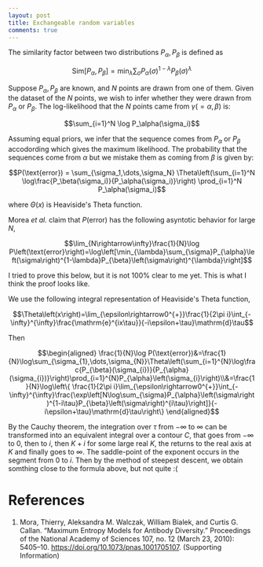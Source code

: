 ```yaml
---
layout: post
title: Exchangeable random variables
comments: true
---
```


The similarity factor between two distributions $P_\alpha,P_\beta$ is defined as 

$$\mathrm{Sim} [P_\alpha,P_\beta] = \min_\lambda \sum_\sigma P_\alpha(\sigma)^{1-\lambda}P_\beta(\sigma)^\lambda$$

Suppose $P_\alpha,P_\beta$ are known, and $N$ points are drawn from one of them. Given the dataset of the $N$ points, we wish to infer whether they were drawn from $P_\alpha$ or $P_\beta$. The log-likelihood that the $N$ points came from $\gamma (=\alpha,\beta)$ is:

$$\sum_{i=1}^N \log P_\alpha(\sigma_i)$$

Assuming equal priors, we infer that the sequence comes from $P_\alpha$ or $P_\beta$ accodording which gives the maximum likelihood. The probability that the sequences come from $\alpha$ but we mistake them as coming from $\beta$ is given by:

$$P(\text{error}) = \sum_{\sigma_1,\dots,\sigma_N} \Theta\left(\sum_{i=1}^N \log\frac{P_\beta(\sigma_i)}{P_\alpha(\sigma_i)}\right)
\prod_{i=1}^N P_\alpha(\sigma_i)$$

where $\Theta(x)$ is Heaviside's Theta function.

Morea _et al._ claim  that $P(\text{error})$ has the following asyntotic behavior for large $N$,

$$\lim_{N\rightarrow\infty}\frac{1}{N}\log P\left(\text{error}\right)=\log\left[\min_{\lambda}\sum_{\sigma}P_{\alpha}\left(\sigma\right)^{1-\lambda}P_{\beta}\left(\sigma\right)^{\lambda}\right]$$

I tried to prove this below, but it is not 100% clear to me yet. This is what I think the proof looks like.

We use the following integral representation of Heaviside's Theta function,

$$\Theta\left(x\right)=\lim_{\epsilon\rightarrow0^{+}}\frac{1}{2\pi i}\int_{-\infty}^{\infty}\frac{\mathrm{e}^{ix\tau}}{-i\epsilon+\tau}\mathrm{d}\tau$$

Then

$$\begin{aligned}
\frac{1}{N}\log P(\text{error})&=\frac{1}{N}\log\sum_{\sigma_{1},\dots,\sigma_{N}}\Theta\left(\sum_{i=1}^{N}\log\frac{P_{\beta}(\sigma_{i})}{P_{\alpha}(\sigma_{i})}\right)\prod_{i=1}^{N}P_{\alpha}\left(\sigma_{i}\right)\\&=\frac{1}{N}\log\left\{ \frac{1}{2\pi i}\lim_{\epsilon\rightarrow0^{+}}\int_{-\infty}^{\infty}\frac{\exp\left[N\log\sum_{\sigma}P_{\alpha}\left(\sigma\right)^{1-i\tau}P_{\beta}\left(\sigma\right)^{i\tau}\right]}{-i\epsilon+\tau}\mathrm{d}\tau\right\}
\end{aligned}$$

By the Cauchy theorem, the integration over $\tau$ from $-\infty$ to $\infty$ can be transformed into an equivalent integral over a contour $C$, that goes from $-\infty$ to $0$, then to $i$, then $K+i$ for some large real $K$, the returns to the real axis at $K$ and finally goes to $\infty$. The saddle-point of the exponent occurs in the segment from $0$ to $i$. Then by the method of steepest descent, we obtain somthing close to the formula above, but not quite :(

# References

1. Mora, Thierry, Aleksandra M. Walczak, William Bialek, and Curtis G. Callan. “Maximum Entropy Models for Antibody Diversity.” Proceedings of the National Academy of Sciences 107, no. 12 (March 23, 2010): 5405–10. https://doi.org/10.1073/pnas.1001705107. (Supporting Information)
